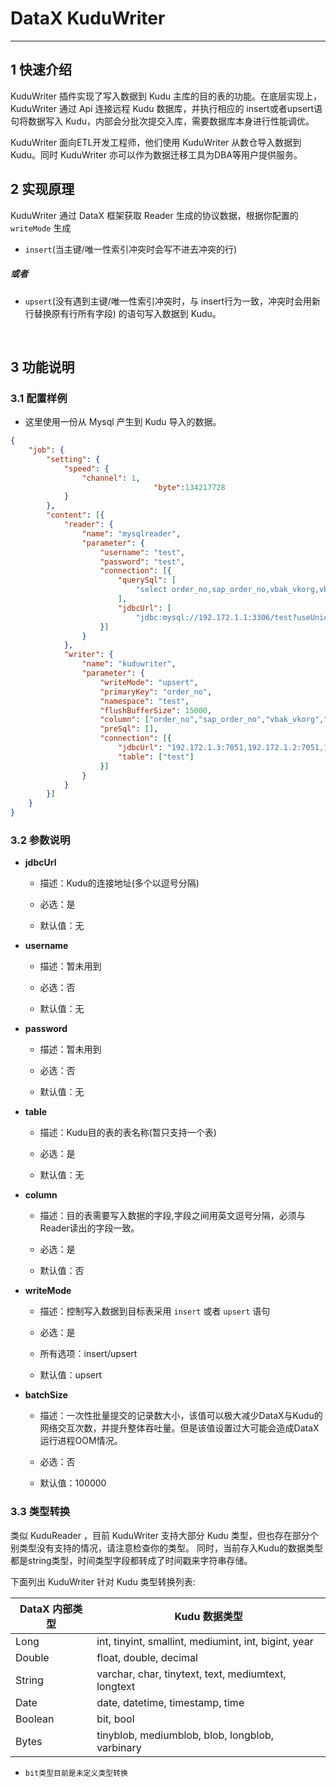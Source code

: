 # DataX KuduWriter


---


## 1 快速介绍

KuduWriter 插件实现了写入数据到 Kudu 主库的目的表的功能。在底层实现上， KuduWriter 通过 Api 连接远程 Kudu 数据库，并执行相应的 insert或者upsert语句将数据写入 Kudu，内部会分批次提交入库，需要数据库本身进行性能调优。

KuduWriter 面向ETL开发工程师，他们使用 KuduWriter 从数仓导入数据到 Kudu。同时 KuduWriter 亦可以作为数据迁移工具为DBA等用户提供服务。


## 2 实现原理

KuduWriter 通过 DataX 框架获取 Reader 生成的协议数据，根据你配置的 `writeMode` 生成


* `insert`(当主键/唯一性索引冲突时会写不进去冲突的行)

##### 或者

* `upsert`(没有遇到主键/唯一性索引冲突时，与 insert行为一致，冲突时会用新行替换原有行所有字段) 的语句写入数据到 Kudu。

<br />

## 3 功能说明

### 3.1 配置样例

* 这里使用一份从 Mysql 产生到 Kudu 导入的数据。

```json
{
	"job": {
		"setting": {
			"speed": {
				"channel": 1,
                                "byte":134217728
			}
		},
		"content": [{
			"reader": {
				"name": "mysqlreader",
				"parameter": {
					"username": "test",
					"password": "test",
					"connection": [{
						"querySql": [
							"select order_no,sap_order_no,vbak_vkorg,vbak_vtweg,vbap_spart,knvv_vkbur,knvv_vkgrp,order_send_allow,is_order_send,invoice_send_allow,is_invoice_send,logist_sent_allow,is_logist_send,received_sent_allow,is_received_send,account_sent_allow,is_account_send,remark,rowid,rowversion,three_order_no,c_delivery,is_map,curr_type,is_posting from test.order_tab where rowversion >= '2019-01-01 00:00:00'"
						],
						"jdbcUrl": [
							"jdbc:mysql://192.172.1.1:3306/test?useUnicode=true&characterEncoding=UTF-8&serverTimezone=Asia/Shanghai"]
					}]
				}
			},
			"writer": {
				"name": "kuduwriter",
				"parameter": {
					"writeMode": "upsert",
					"primaryKey": "order_no",
					"namespace": "test",
					"flushBufferSize": 15000,
					"column": ["order_no","sap_order_no","vbak_vkorg","vbak_vtweg","vbap_spart","knvv_vkbur","knvv_vkgrp","order_send_allow","is_order_send","invoice_send_allow","is_invoice_send","logist_sent_allow","is_logist_send","received_sent_allow","is_received_send","account_sent_allow","is_account_send","remark","rowid","rowversion","three_order_no","c_delivery","is_map","curr_type","is_posting"],
					"preSql": [],
					"connection": [{
						"jdbcUrl": "192.172.1.3:7051,192.172.1.2:7051,192.172.1.4:7051",
						"table": ["test"]
					}]
				}
			}
		}]
	}
}

```


### 3.2 参数说明

* **jdbcUrl**

	* 描述：Kudu的连接地址(多个以逗号分隔)

 	* 必选：是 <br />

	* 默认值：无 <br />

* **username**

	* 描述：暂未用到 <br />

	* 必选：否 <br />

	* 默认值：无 <br />

* **password**

	* 描述：暂未用到 <br />

	* 必选：否 <br />

	* 默认值：无 <br />

* **table**

	* 描述：Kudu目的表的表名称(暂只支持一个表)

	* 必选：是 <br />

	* 默认值：无 <br />

* **column**

	* 描述：目的表需要写入数据的字段,字段之间用英文逗号分隔，必须与Reader读出的字段一致。

	* 必选：是 <br />

	* 默认值：否 <br />

* **writeMode**

	* 描述：控制写入数据到目标表采用 `insert` 或者 `upsert` 语句<br />

	* 必选：是 <br />
	
	* 所有选项：insert/upsert <br />

	* 默认值：upsert <br />

* **batchSize**

	* 描述：一次性批量提交的记录数大小，该值可以极大减少DataX与Kudu的网络交互次数，并提升整体吞吐量。但是该值设置过大可能会造成DataX运行进程OOM情况。<br />

	* 必选：否 <br />

	* 默认值：100000 <br />


### 3.3 类型转换

类似 KuduReader ，目前 KuduWriter 支持大部分 Kudu 类型，但也存在部分个别类型没有支持的情况，请注意检查你的类型。
同时，当前存入Kudu的数据类型都是string类型，时间类型字段都转成了时间戳来字符串存储。

下面列出 KuduWriter 针对 Kudu 类型转换列表:


| DataX 内部类型| Kudu 数据类型    |
| -------- | -----  |
| Long     |int, tinyint, smallint, mediumint, int, bigint, year|
| Double   |float, double, decimal|
| String   |varchar, char, tinytext, text, mediumtext, longtext    |
| Date     |date, datetime, timestamp, time    |
| Boolean  |bit, bool   |
| Bytes    |tinyblob, mediumblob, blob, longblob, varbinary    |

 * `bit类型目前是未定义类型转换`

